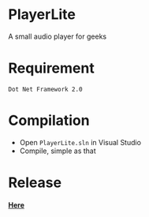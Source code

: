 # PlayerLite
A small audio player for geeks

# Requirement
    Dot Net Framework 2.0

# Compilation
* Open  `PlayerLite.sln` in Visual Studio
* Compile, simple as that

# Release
   #### [Here][1] ####

[1]: https://github.com/Dragneel1234/PlayerLite/Releases "Release"
